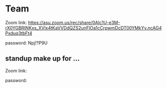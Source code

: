 # Team

Zoom link: https://asu.zoom.us/rec/share/0AIc1U-e3M-rX0YGBRINKxs_XVlx4tKaVVDdQZS2unFlOa1cCrpwmDcDT00YMkYy.ncAG4Pxduq3tbFt4 

password:  Npj!?P9U


## standup make up for ...

Zoom link:

password: 
